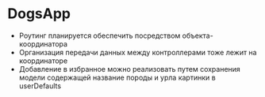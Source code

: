 # DogsApp

- Роутинг планируется обеспечить посредством объекта-координатора
- Организация передачи данных между контроллерами тоже лежит на координаторе
- Добавление в избранное можно реализовать путем сохранения модели содержащей название породы и урла картинки в userDefaults

